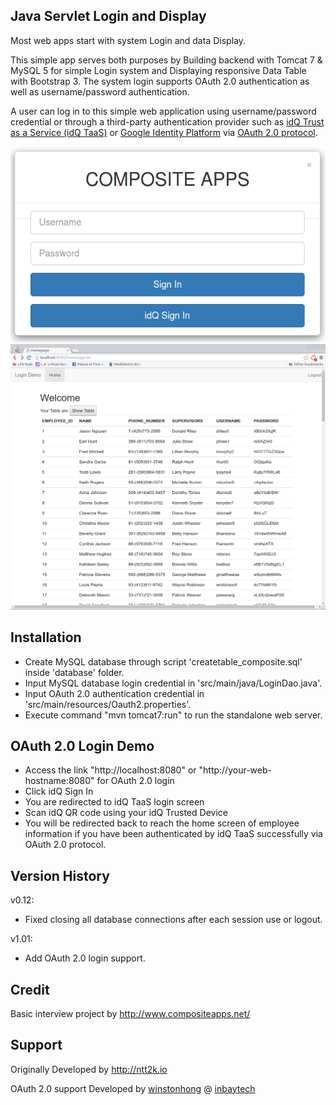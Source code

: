 Java Servlet Login and Display
--------------------

Most web apps start with system Login and data Display.

This simple app serves both purposes by Building backend with Tomcat 7 & MySQL 5 for simple Login system and Displaying responsive Data Table with Bootstrap 3. The system login supports OAuth 2.0 authentication as well as username/password authentication.

A user can log in to this simple web application using username/password credential or through a third-party authentication provider such as [idQ Trust as a Service (idQ TaaS)](https://www.inbaytech.com/) or [Google Identity Platform](https://developers.google.com/identity/) via [OAuth 2.0 protocol](https://oauth.net/2/).  

![Screenshot](screenshot/login.png)
![Screenshot](screenshot/display.png)


Installation
------------
+ Create MySQL database through script 'createtable_composite.sql' inside 'database' folder.
+ Input MySQL database login credential in 'src/main/java/LoginDao.java'.
+ Input OAuth 2.0 authentication credential in 'src/main/resources/Oauth2.properties'.
+ Execute command "mvn tomcat7:run" to run the standalone web server.


OAuth 2.0 Login Demo
------------
+ Access the link "http://localhost:8080" or "http://your-web-hostname:8080" for OAuth 2.0 login
+ Click idQ Sign In
+ You are redirected to idQ TaaS login screen
+ Scan idQ QR code using your idQ Trusted Device
+ You will be redirected back to reach the home screen of employee information if you have been authenticated by idQ TaaS successfully via OAuth 2.0 protocol.

Version History
---------------

v0.12:


- Fixed closing all database connections after each session use or logout.

v1.01:


- Add OAuth 2.0 login support.


Credit
-------
Basic interview project by http://www.compositeapps.net/

Support
-------
Originally Developed by http://ntt2k.io

OAuth 2.0 support Developed by [winstonhong](https://github.com/winstonhong) @ [inbaytech](https://github.com/inbaytech)

